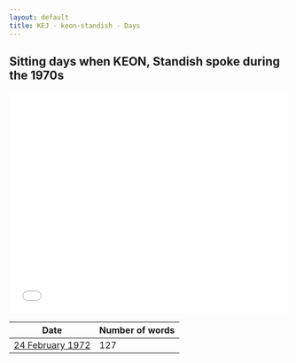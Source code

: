 ```yaml
---
layout: default
title: KEJ - keon-standish - Days
---
```

## Sitting days when KEON, Standish spoke during the 1970s

<iframe width="100%" height="400" frameborder="0" scrolling="no" src="//plot.ly/~wragge/823.embed"></iframe>

| Date | Number of words |
|--------------|----------------|
|[24 February 1972](https://historichansard.net/hofreps/1972/19720224_reps_27_hor76/)|127|
